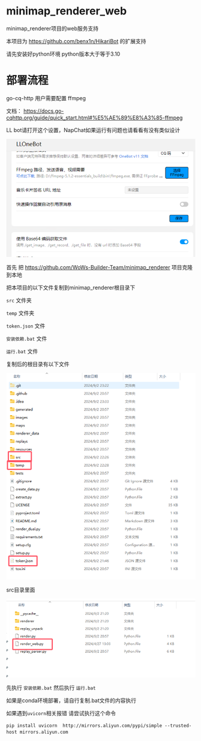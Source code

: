 # minimap_renderer_web

minimap_renderer项目的web服务支持

本项目为 https://github.com/benx1n/HikariBot 的扩展支持

请先安装好python环境 python版本大于等于3.10

# 部署流程

go-cq-http 用户需要配置 ffmpeg 

文档： https://docs.go-cqhttp.org/guide/quick_start.html#%E5%AE%89%E8%A3%85-ffmpeg

LL bot请打开这个设置，NapChat如果运行有问题也请看看有没有类似设计

![deed24829cb2739d7855fc3e29e1edde.png](temp%2Fdeed24829cb2739d7855fc3e29e1edde.png)

首先 把 https://github.com/WoWs-Builder-Team/minimap_renderer 项目克隆到本地

把本项目的以下文件复制到minimap_renderer根目录下

`src` 文件夹

`temp` 文件夹

`token.json` 文件

`安装依赖.bat` 文件

`运行.bat` 文件

复制后的根目录有以下文件

![257368cc83c92fe8dcd18558b2644816.png](temp%2F257368cc83c92fe8dcd18558b2644816.png)

src目录里面

![00b17fe4ce2e4966dbed620093b66f79.png](temp%2F00b17fe4ce2e4966dbed620093b66f79.png)


先执行 `安装依赖.bat` 然后执行 `运行.bat`

如果是conda环境部署，请自行复制.bat文件的内容执行

如果遇到`uvicorn`相关报错 请尝试执行这个命令

`pip install uvicorn  http://mirrors.aliyun.com/pypi/simple --trusted-host mirrors.aliyun.com`